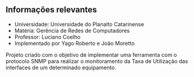 ## Informações relevantes
* Universidade: Universidade do Planalto Catarinense
* Matéria: Gerência de Redes de Computadores
* Professor: Luciano Coelho
* Implementado por Yago Roberto e João Moretto

Projeto criado com o objetivo de implementar uma ferramenta com o protocolo SNMP para realizar o monitoramento da Taxa de Utilização das interfaces de um determinado equipamento.

